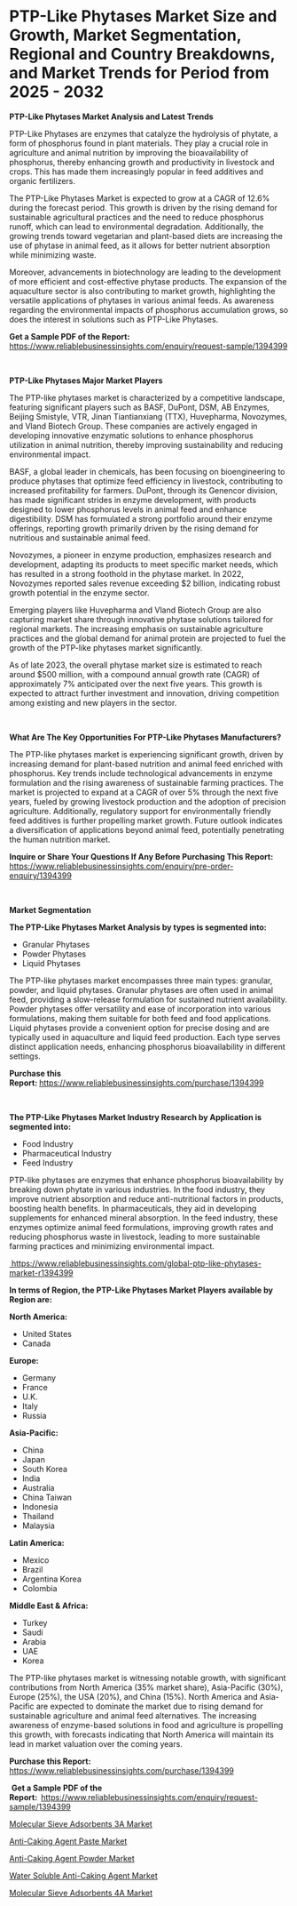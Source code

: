 <p><h1>PTP-Like Phytases Market Size and Growth, Market Segmentation, Regional and Country Breakdowns, and Market Trends for Period from 2025 -  2032</h1></p><p><strong>PTP-Like Phytases Market Analysis and Latest Trends</strong></p>
<p><p>PTP-Like Phytases are enzymes that catalyze the hydrolysis of phytate, a form of phosphorus found in plant materials. They play a crucial role in agriculture and animal nutrition by improving the bioavailability of phosphorus, thereby enhancing growth and productivity in livestock and crops. This has made them increasingly popular in feed additives and organic fertilizers.</p><p>The PTP-Like Phytases Market is expected to grow at a CAGR of 12.6% during the forecast period. This growth is driven by the rising demand for sustainable agricultural practices and the need to reduce phosphorus runoff, which can lead to environmental degradation. Additionally, the growing trends toward vegetarian and plant-based diets are increasing the use of phytase in animal feed, as it allows for better nutrient absorption while minimizing waste.</p><p>Moreover, advancements in biotechnology are leading to the development of more efficient and cost-effective phytase products. The expansion of the aquaculture sector is also contributing to market growth, highlighting the versatile applications of phytases in various animal feeds. As awareness regarding the environmental impacts of phosphorus accumulation grows, so does the interest in solutions such as PTP-Like Phytases.</p></p>
<p><strong>Get a Sample PDF of the Report:&nbsp;</strong> <a href="https://www.reliablebusinessinsights.com/enquiry/request-sample/1394399?utm_campaign=1847&utm_medium=2&utm_source=Github&utm_content=ia&utm_term=22032025&utm_id=ptp-like-phytases">https://www.reliablebusinessinsights.com/enquiry/request-sample/1394399</a></p>
<p>&nbsp;</p>
<p><strong>PTP-Like Phytases Major Market Players</strong></p>
<p><p>The PTP-like phytases market is characterized by a competitive landscape, featuring significant players such as BASF, DuPont, DSM, AB Enzymes, Beijing Smistyle, VTR, Jinan Tiantianxiang (TTX), Huvepharma, Novozymes, and Vland Biotech Group. These companies are actively engaged in developing innovative enzymatic solutions to enhance phosphorus utilization in animal nutrition, thereby improving sustainability and reducing environmental impact.</p><p>BASF, a global leader in chemicals, has been focusing on bioengineering to produce phytases that optimize feed efficiency in livestock, contributing to increased profitability for farmers. DuPont, through its Genencor division, has made significant strides in enzyme development, with products designed to lower phosphorus levels in animal feed and enhance digestibility. DSM has formulated a strong portfolio around their enzyme offerings, reporting growth primarily driven by the rising demand for nutritious and sustainable animal feed.</p><p>Novozymes, a pioneer in enzyme production, emphasizes research and development, adapting its products to meet specific market needs, which has resulted in a strong foothold in the phytase market. In 2022, Novozymes reported sales revenue exceeding $2 billion, indicating robust growth potential in the enzyme sector.</p><p>Emerging players like Huvepharma and Vland Biotech Group are also capturing market share through innovative phytase solutions tailored for regional markets. The increasing emphasis on sustainable agriculture practices and the global demand for animal protein are projected to fuel the growth of the PTP-like phytases market significantly.</p><p>As of late 2023, the overall phytase market size is estimated to reach around $500 million, with a compound annual growth rate (CAGR) of approximately 7% anticipated over the next five years. This growth is expected to attract further investment and innovation, driving competition among existing and new players in the sector.</p></p>
<p>&nbsp;</p>
<p><strong>What Are The Key Opportunities For PTP-Like Phytases Manufacturers?</strong></p>
<p><p>The PTP-like phytases market is experiencing significant growth, driven by increasing demand for plant-based nutrition and animal feed enriched with phosphorus. Key trends include technological advancements in enzyme formulation and the rising awareness of sustainable farming practices. The market is projected to expand at a CAGR of over 5% through the next five years, fueled by growing livestock production and the adoption of precision agriculture. Additionally, regulatory support for environmentally friendly feed additives is further propelling market growth. Future outlook indicates a diversification of applications beyond animal feed, potentially penetrating the human nutrition market.</p></p>
<p><strong>Inquire or Share Your Questions If Any Before Purchasing This Report:</strong> <a href="https://www.reliablebusinessinsights.com/enquiry/pre-order-enquiry/1394399?utm_campaign=1847&utm_medium=2&utm_source=Github&utm_content=ia&utm_term=22032025&utm_id=ptp-like-phytases">https://www.reliablebusinessinsights.com/enquiry/pre-order-enquiry/1394399</a></p>
<p>&nbsp;</p>
<p><strong>Market Segmentation</strong></p>
<p><strong>The PTP-Like Phytases Market Analysis by types is segmented into:</strong></p>
<p><ul><li>Granular Phytases</li><li>Powder Phytases</li><li>Liquid Phytases</li></ul></p>
<p><p>The PTP-like phytases market encompasses three main types: granular, powder, and liquid phytases. Granular phytases are often used in animal feed, providing a slow-release formulation for sustained nutrient availability. Powder phytases offer versatility and ease of incorporation into various formulations, making them suitable for both feed and food applications. Liquid phytases provide a convenient option for precise dosing and are typically used in aquaculture and liquid feed production. Each type serves distinct application needs, enhancing phosphorus bioavailability in different settings.</p></p>
<p><strong>Purchase this Report:&nbsp;</strong><a href="https://www.reliablebusinessinsights.com/purchase/1394399?utm_campaign=1847&utm_medium=2&utm_source=Github&utm_content=ia&utm_term=22032025&utm_id=ptp-like-phytases">https://www.reliablebusinessinsights.com/purchase/1394399</a></p>
<p>&nbsp;</p>
<p><strong>The PTP-Like Phytases Market Industry Research by Application is segmented into:</strong></p>
<p><ul><li>Food Industry</li><li>Pharmaceutical Industry</li><li>Feed Industry</li></ul></p>
<p><p>PTP-like phytases are enzymes that enhance phosphorus bioavailability by breaking down phytate in various industries. In the food industry, they improve nutrient absorption and reduce anti-nutritional factors in products, boosting health benefits. In pharmaceuticals, they aid in developing supplements for enhanced mineral absorption. In the feed industry, these enzymes optimize animal feed formulations, improving growth rates and reducing phosphorus waste in livestock, leading to more sustainable farming practices and minimizing environmental impact.</p></p>
<p><a href="https://www.reliablebusinessinsights.com/global-ptp-like-phytases-market-r1394399?utm_campaign=1847&utm_medium=2&utm_source=Github&utm_content=ia&utm_term=22032025&utm_id=ptp-like-phytases">&nbsp;https://www.reliablebusinessinsights.com/global-ptp-like-phytases-market-r1394399</a></p>
<p><strong>In terms of Region, the PTP-Like Phytases Market Players available by Region are:</strong></p>
<p>
    <p> <strong> North America: </strong>
        <ul>
            <li>United States</li>
            <li>Canada</li>
        </ul>
        </p> 
    <p> <strong> Europe: </strong>
        <ul>
            <li>Germany</li>
            <li>France</li>
            <li>U.K.</li>
            <li>Italy</li>
            <li>Russia</li>
        </ul>
        </p> 
    <p> <strong> Asia-Pacific: </strong>
        <ul>
            <li>China</li>
            <li>Japan</li>
            <li>South Korea</li>
            <li>India</li>
            <li>Australia</li>
            <li>China Taiwan</li>
            <li>Indonesia</li>
            <li>Thailand</li>
            <li>Malaysia</li>
        </ul>
        </p> 
    <p> <strong> Latin America: </strong>
        <ul>
            <li>Mexico</li>
            <li>Brazil</li>
            <li>Argentina Korea</li>
            <li>Colombia</li>
        </ul>
        </p> 
    <p> <strong> Middle East & Africa: </strong>
        <ul>
            <li>Turkey</li>
            <li>Saudi</li>
            <li>Arabia</li>
            <li>UAE</li>
            <li>Korea</li>
        </ul>
    </p>
    </p>
<p><p>The PTP-like phytases market is witnessing notable growth, with significant contributions from North America (35% market share), Asia-Pacific (30%), Europe (25%), the USA (20%), and China (15%). North America and Asia-Pacific are expected to dominate the market due to rising demand for sustainable agriculture and animal feed alternatives. The increasing awareness of enzyme-based solutions in food and agriculture is propelling this growth, with forecasts indicating that North America will maintain its lead in market valuation over the coming years.</p></p>
<p><strong>Purchase this Report: </strong><a href="https://www.reliablebusinessinsights.com/purchase/1394399?utm_campaign=1847&utm_medium=2&utm_source=Github&utm_content=ia&utm_term=22032025&utm_id=ptp-like-phytases">https://www.reliablebusinessinsights.com/purchase/1394399</a></p>
<p>&nbsp;<strong>Get a Sample PDF of the Report:&nbsp;&nbsp;</strong><a href="https://www.reliablebusinessinsights.com/enquiry/request-sample/1394399?utm_campaign=1847&utm_medium=2&utm_source=Github&utm_content=ia&utm_term=22032025&utm_id=ptp-like-phytases">https://www.reliablebusinessinsights.com/enquiry/request-sample/1394399</a></p>
<p><strong></strong></p>
<p><p><a href="https://github.com/alrogikrosa/Market-Research-Report-List-1/blob/main/molecular-sieve-adsorbents-3a-market.md?utm_campaign=1847&utm_medium=2&utm_source=Github&utm_content=ia&utm_term=22032025&utm_id=ptp-like-phytases">Molecular Sieve Adsorbents 3A Market</a></p><p><a href="https://github.com/mynaoanes/Market-Research-Report-List-1/blob/main/anti-caking-agent-paste-market.md?utm_campaign=1847&utm_medium=2&utm_source=Github&utm_content=ia&utm_term=22032025&utm_id=ptp-like-phytases">Anti-Caking Agent Paste Market</a></p><p><a href="https://github.com/puhakhommabh/Market-Research-Report-List-1/blob/main/anti-caking-agent-powder-market.md?utm_campaign=1847&utm_medium=2&utm_source=Github&utm_content=ia&utm_term=22032025&utm_id=ptp-like-phytases">Anti-Caking Agent Powder Market</a></p><p><a href="https://github.com/borknyberg/Market-Research-Report-List-1/blob/main/water-soluble-anti-caking-agent-market.md?utm_campaign=1847&utm_medium=2&utm_source=Github&utm_content=ia&utm_term=22032025&utm_id=ptp-like-phytases">Water Soluble Anti-Caking Agent Market</a></p><p><a href="https://github.com/coricnzati/Market-Research-Report-List-1/blob/main/molecular-sieve-adsorbents-4a-market.md?utm_campaign=1847&utm_medium=2&utm_source=Github&utm_content=ia&utm_term=22032025&utm_id=ptp-like-phytases">Molecular Sieve Adsorbents 4A Market</a></p></p>